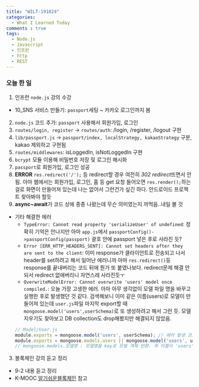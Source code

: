 ```yaml
---
title: "WILT-191024"
categories:
  - What I Learned Today
comments : true
tags:
  - Node.js
  - Javascript
  - 인프런
  - http
  - REST
---
```


### 오늘 한 일

1. 인프런 `node.js` 강의 수강
  - 10_SNS 서비스 만들기: `passport`세팅 ~ 카카오 로그인까지 봄

2. `node.js` 코드 추가: `passport` 사용해서 회원가입, 로그인
  1. `routes/login, register` -> `routes/auth`: /login, /register, /logout 구현
  2. `lib/passport.js` -> `passport/index, localStrategy, kakaoStrategy` 구분, kakao 제외하고 구현됨
  3. `routes/middlewares`: isLoggedIn, isNotLoggedIn 구현
  4. `bcrypt` 모듈 이용해 비밀번호 저장 및 로그인 해시화
  5. `passport`로 회원가입, 로그인 성공
  6. **ERROR** `res.redirect('/');` 등 redirect할 경우 여전히 *302 redirect*뜨면서 안됨. 아마 웹에서는 회원가입, 로그인, 홈 등 get 요청 들어오면 `res.render();`하는걸로 화면이 만들어져 있는데 나는 없어서 그런건가 싶긴 하다. 안드로이드 프로젝트 찾아봐야 할듯
  7. **async~await**가 코드 상에 종종 나왔는데 무슨 의미였는지 까먹음..내일 볼 것<br>

  - 기타 해결한 에러
    - `TypeError: Cannot read property 'serializeUser' of undefined`: 정확히 기억은 안나지만 아마 `app.js`에서 `passportConfig()->passportConfig(passport)` 괄호 안에 passport 넣은 후로 사라진 듯?
    - `Error [ERR_HTTP_HEADERS_SENT]: Cannot set headers after they are sent to the client`:  이미 response가 클라이언트로 전송되고 나서 header를 set하려고 해서 일어난 에러니까 아마 `res.redirect()`등 response를 끝내버리는 코드 뒤에 뭔가 또 붙였나보다. redirect문제 해결 안 되서 redirect 없애버리니 자연스레 사라진듯ㅜ
    - `OverwriteModelError: Cannot overwrite 'users' model once compiled.`: 오늘 가장 고생한 에러. 아마 아무 생각없이 모델 파일 명을 바꾸고 실행한 후로 발생했던 것 같다. 검색해보니 이미 같은 이름(users)로 모델이 만들어져 있는데 `user.js`파일 마지막 export할 때 `mongoose.model('users',userSchema)`로 또 생성하려고 해서 그런 듯. 모델 지우기도 찾아보고 DB collection도 drop해봤지만 해결되지 않았음. 
    ```javascript
    // Model/User.js
    module.exports = mongoose.model('users', userSchema); // 에러 발생 코드
    module.exports = mongoose.models.users || mongoose.model('users', userSchema);
    // mongoose.models.모델명 : 모델명을 key로 모델 객체 반환. 즉 이름이 'users'인 모델 있으면 그거 사용하고 없으면 새로 만들어서 반환
    ```
    
3. 블록체인 강의 듣고 정리
  - 9-2 내용 듣고 정리
  - K-MOOC [알기쉬운블록체인] 참고

[생활코딩]: https://opentutorials.org/course/3332
[제로초]: https://www.zerocho.com/category/NodeJS/post/593a487c2ed1da0018cff95d
[알기쉬운블록체인]: http://www.kmooc.kr/courses/course-v1:SJCU+SJCU01+2019_2/course/
[gitpage.Markdown.table]: https://help.github.com/en/github/writing-on-github/organizing-information-with-tables "깃허브 도움말 참고"



